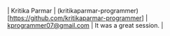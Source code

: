 | Kritika Parmar | (kritikaparmar-programmer)[https://github.com/kritikaparmar-programmer] | kprogrammer07@gmail.com | It was a great session. | 
